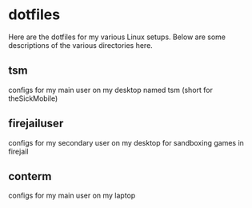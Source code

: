 # dotfiles

Here are the dotfiles for my various Linux setups. Below are some descriptions of the various directories here.

## tsm
configs for my main user on my desktop named tsm (short for theSickMobile)

## firejailuser
configs for my secondary user on my desktop for sandboxing games in firejail

## conterm
configs for my main user on my laptop
